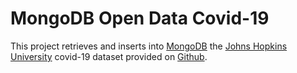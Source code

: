 # MongoDB Open Data Covid-19

This project retrieves and inserts into [MongoDB](http://mongodb.com/) the [Johns Hopkins University](https://www.jhu.edu/) covid-19 dataset provided on [Github](https://github.com/CSSEGISandData/COVID-19). 
